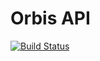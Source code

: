 # Orbis API
[![Build Status](https://travis-ci.org/SirDaniil/WebSocketTest.svg?branch=master)](https://travis-ci.org/SirDaniil/WebSocketTest)
